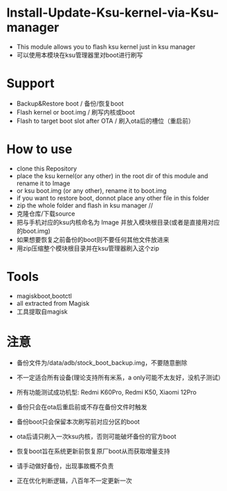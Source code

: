 # Install-Update-Ksu-kernel-via-Ksu-manager
 - This module allows you to flash ksu kernel just in ksu manager
 - 可以使用本模块在ksu管理器里对boot进行刷写
 
# Support
 - Backup&Restore boot / 备份/恢复boot
 - Flash kernel or boot.img / 刷写内核或boot
 - Flash to target boot slot after OTA / 刷入ota后的槽位（重启前）

# How to use
 - clone this Repository
 - place the ksu kernel(or any other) in the root dir of this module and rename it to Image
 - or ksu boot.img (or any other), rename it to boot.img
 - if you want to restore boot, donnot place any other file in this folder
 - zip the whole folder and flash in ksu manager
 //
 - 克隆仓库/下载source
 - 把与手机对应的ksu内核命名为 Image 并放入模块根目录(或者是直接用对应的boot.img)
 - 如果想要恢复之前备份的boot则不要任何其他文件放进来
 - 用zip压缩整个模块根目录并在ksu管理器刷入这个zip


# Tools
 - magiskboot,bootctl 
 - all extracted from Magisk
 - 工具提取自magisk

# 注意
 - 备份文件为/data/adb/stock_boot_backup.img，不要随意删除
 - 不一定适合所有设备(理论支持所有米系，a only可能不太友好，没机子测试）
 - 所有功能测试成功机型: Redmi K60Pro, Redmi K50, Xiaomi 12Pro
 - 备份只会在ota后重启前或不存在备份文件时触发
 - 备份boot只会保留本次刷写前对应分区的boot
 - ota后请只刷入一次ksu内核，否则可能破坏备份的官方boot
 - 恢复boot旨在系统更新前恢复原厂boot从而获取增量支持
 - 请手动做好备份，出现事故概不负责

 - 正在优化判断逻辑，八百年不一定更新一次

